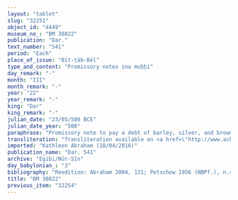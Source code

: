 ```yaml
---
layout: "tablet"
slug: "32251"
object_id: "4449"
museum_no_: "BM 30822"
publication: "Dar."
text_number: "541"
period: "Each"
place_of_issue: "Bīt-ṭāb-Bēl"
type_and_content: "Promissory notes ina muẖẖi"
day_remark: "-"
month: "III"
month_remark: "-"
year: "22"
year_remark: "-"
king: "Dar"
king_remark: "-"
julian_date: "23/05/500 BCE"
julian_date_year: "500"
paraphrase: "Promissory note to pay a debt of barley, silver, and browned ghee to the head of the Egibi family. Silver had been transferred to the debtor to pay off his creditor. Return of the promissory note for previous debts that were paid back.<br /> <strong>B</strong> should deliver the full amount (<em>gamru</em>) of<em> </em>10 kor of barley that are due from him to <strong>A</strong> at the end of Simān (III) of Darius&#39; 22<sup>nd</sup> year in one instalment in the creditor&#39;s house in &Scaron;ahrīnu and according to the latter&#39;s measure. He will also deliver the 10 shekels of white, medium quality of silver and the one container (<em>nispu</em>) of browned ghee (<em>himētu qulītu</em>) that are due from him. <strong>A</strong> has promptly returned the previous promissory note (<em>u&#39;iltu</em>) for 12 kor of barley, capital amount (<em>qaqqadu</em>), 1 object the nature of which is broken*, and browned ghee which were owed to his slave (<strong>C</strong>) by <strong>B</strong>, to <strong>B</strong> (<em>t&acirc;ru </em>D<em>-nadānu</em>). The indebted 10 shekels of white silver are those which have been given (<em>nadānu</em>, G Stat.) to <strong>D</strong>, creditor (<em>ra&scaron;&ucirc;</em>) of <strong>B</strong>. Names of 8 witnesses and the scribe.<br /> <br /> *1-<em>en</em> [&hellip;].<br /> <br /> <strong>A</strong>=&Scaron;irku/Iddinaya//Egibi<sub> </sub>(=Marduk-nāṣir-apli/Itti-Marduk-balāṭu//Egibi);&nbsp;<strong>B</strong>=Ibnaya/Nergal-zēru-ibni;&nbsp;<strong>C</strong>=Madān-aplu-iddin;&nbsp;<strong>D</strong>=Iddin-Nab&ucirc;"
transliteration: "Transliteration available on <a href=\"http://www.achemenet.com/fr/item/?/3349245==Strassmaier --Inschriften von Darius&l=a&c=1&t=1.4/6/96/1/1664228\" target=\"_blank\">Achemenet</a>"
imported: "Kathleen Abraham (18/04/2016)"
publication_name: "Dar. 541"
archive: "Egibi/Nūr-Sîn"
day_babylonian_: "3"
bibliography: "Reedition: Abraham 2004, 131; Petschow 1956 (NBPf.), n.47, 117, 121"
title: "BM 30822"
previous_item: "32254"
---
```

